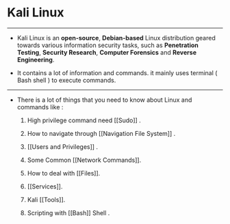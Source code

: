 # Kali Linux

---

- Kali Linux is an **open-source**, **Debian-based** Linux distribution geared towards various information security tasks, such as **Penetration Testing**, **Security Research**, **Computer Forensics** and **Reverse Engineering**.

- It contains a lot of information and commands. it mainly uses terminal ( Bash shell ) to execute commands.

---

- There is a lot of things that you need to know about Linux and commands like :

	1. High privilege command need [[Sudo]] .
	
	2. How to navigate through [[Navigation File System]] .
	
	3. [[Users and Privileges]] .
	
	4. Some Common [[Network Commands]].
	
	5. How to deal with [[Files]].
	
	6. [[Services]].
	
	7. Kali [[Tools]].
	
	8. Scripting with [[Bash]] Shell .
	

